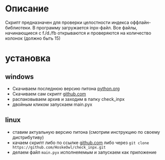 # Описание

Скрипт предназначен для проверки целостности индекса оффлайн-библиотеки.
В программу загружается inpx-файл. Все файлы, начинающиеся с f./d./fb открываются и проверяются на количество колонок (должно быть 15)

# установка
## windows
* Скачиваем последнюю версию питона [python.org](https://www.python.org/downloads/)
* Скачиваем cам скрипт [github.com](https://github.com/HoskeOwl/check_inpx/archive/refs/heads/master.zip)
* распаковываем архив и заходим в папку check_inpx
* двойным кликом запускаем main.pyx

## linux
* ставим актуальную версию питона (смотрим инструкцию по своему дистрибутиву)
* качаем скрипт либо по ссылке [github.com](https://github.com/HoskeOwl/check_inpx/archive/refs/heads/master.zip) либо через `git clone https://github.com/HoskeOwl/check_inpx.git`
* делаем файл `main.pyx` исполнеяемым и запускаем как приложение